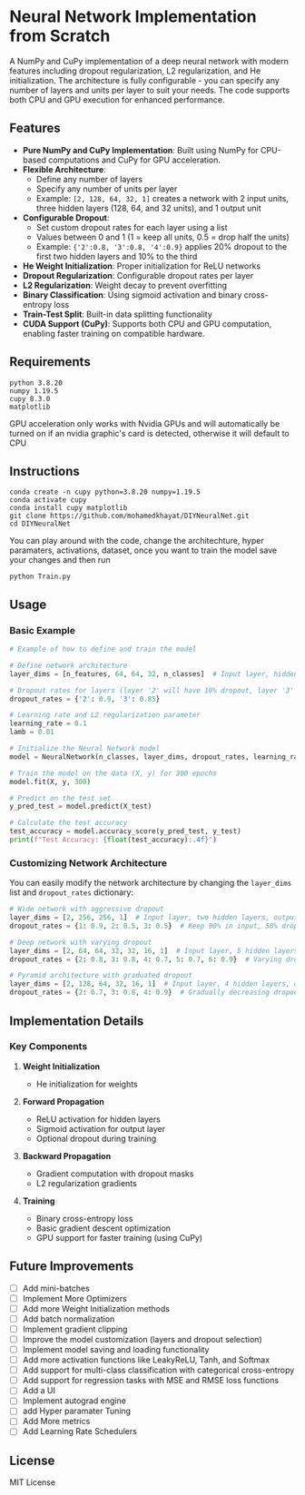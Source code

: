 # Neural Network Implementation from Scratch

A NumPy and CuPy implementation of a deep neural network with modern features including dropout regularization, L2 regularization, and He initialization. The architecture is fully configurable - you can specify any number of layers and units per layer to suit your needs. The code supports both CPU and GPU execution for enhanced performance.

## Features

- **Pure NumPy and CuPy Implementation**: Built using NumPy for CPU-based computations and CuPy for GPU acceleration.
- **Flexible Architecture**:
  - Define any number of layers
  - Specify any number of units per layer
  - Example: `[2, 128, 64, 32, 1]` creates a network with 2 input units, three hidden layers (128, 64, and 32 units), and 1 output unit
- **Configurable Dropout**:
  - Set custom dropout rates for each layer using a list
  - Values between 0 and 1 (1 = keep all units, 0.5 = drop half the units)
  - Example: `{'2':0.8, '3':0.8, '4':0.9}` applies 20% dropout to the first two hidden layers and 10% to the third
- **He Weight Initialization**: Proper initialization for ReLU networks
- **Dropout Regularization**: Configurable dropout rates per layer
- **L2 Regularization**: Weight decay to prevent overfitting
- **Binary Classification**: Using sigmoid activation and binary cross-entropy loss
- **Train-Test Split**: Built-in data splitting functionality
- **CUDA Support (CuPy)**: Supports both CPU and GPU computation, enabling faster training on compatible hardware.

## Requirements

```
python 3.8.20
numpy 1.19.5
cupy 8.3.0
matplotlib
```

GPU acceleration only works with Nvidia GPUs and will automatically be turned on if an nvidia graphic's card is detected, otherwise it will default to CPU

## Instructions

```
conda create -n cupy python=3.8.20 numpy=1.19.5
conda activate cupy
conda install cupy matplotlib
git clone https://github.com/mohamedkhayat/DIYNeuralNet.git
cd DIYNeuralNet
```
You can play around with the code, change the architechture, hyper paramaters, activations,
dataset, once you want to train the model save your changes and then run
```
python Train.py
```

## Usage

### Basic Example

```python
# Example of how to define and train the model

# Define network architecture
layer_dims = [n_features, 64, 64, 32, n_classes]  # Input layer, hidden layers, and output layer

# Dropout rates for layers (layer '2' will have 10% dropout, layer '3' will have 15% dropout)
dropout_rates = {'2': 0.9, '3': 0.85}

# Learning rate and L2 regularization parameter
learning_rate = 0.1
lamb = 0.01

# Initialize the Neural Network model
model = NeuralNetwork(n_classes, layer_dims, dropout_rates, learning_rate, lamb)

# Train the model on the data (X, y) for 300 epochs
model.fit(X, y, 300)

# Predict on the test set
y_pred_test = model.predict(X_test)

# Calculate the test accuracy
test_accuracy = model.accuracy_score(y_pred_test, y_test)
print(f"Test Accuracy: {float(test_accuracy):.4f}")
```

### Customizing Network Architecture

You can easily modify the network architecture by changing the `layer_dims` list and `dropout_rates` dictionary:

```python
# Wide network with aggressive dropout
layer_dims = [2, 256, 256, 1]  # Input layer, two hidden layers, output layer
dropout_rates = {1: 0.9, 2: 0.5, 3: 0.5}  # Keep 90% in input, 50% dropout on both hidden layers

# Deep network with varying dropout
layer_dims = [2, 64, 64, 32, 32, 16, 1]  # Input layer, 5 hidden layers, output layer
dropout_rates = {2: 0.8, 3: 0.8, 4: 0.7, 5: 0.7, 6: 0.9}  # Varying dropout rates

# Pyramid architecture with graduated dropout
layer_dims = [2, 128, 64, 32, 16, 1]  # Input layer, 4 hidden layers, output layer
dropout_rates = {2: 0.7, 3: 0.8, 4: 0.9}  # Gradually decreasing dropout
```

## Implementation Details

### Key Components

1. **Weight Initialization**
   - He initialization for weights

2. **Forward Propagation**
   - ReLU activation for hidden layers
   - Sigmoid activation for output layer
   - Optional dropout during training

3. **Backward Propagation**
   - Gradient computation with dropout masks
   - L2 regularization gradients

4. **Training**
   - Binary cross-entropy loss
   - Basic gradient descent optimization
   - GPU support for faster training (using CuPy)

## Future Improvements

- [ ] Add mini-batches
- [ ] Implement More Optimizers
- [ ] Add more Weight Initialization methods
- [ ] Add batch normalization
- [ ] Implement gradient clipping 
- [ ] Improve the model customization (layers and dropout selection)
- [ ] Implement model saving and loading functionality
- [ ] Add more activation functions like LeakyReLU, Tanh, and Softmax
- [ ] Add support for multi-class classification with categorical cross-entropy
- [ ] Add support for regression tasks with MSE and RMSE loss functions
- [ ] Add a UI
- [ ] Implement autograd engine
- [ ] add Hyper paramater Tuning
- [ ] Add More metrics
- [ ] Add Learning Rate Schedulers

## License

MIT License
